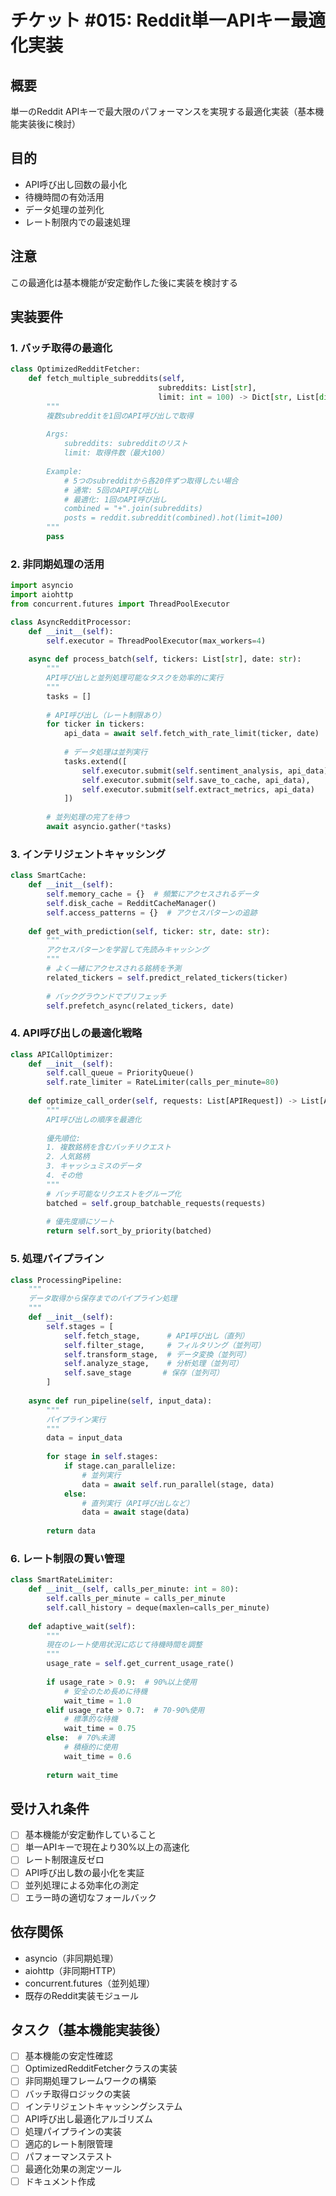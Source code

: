 # チケット #015: Reddit単一APIキー最適化実装

## 概要
単一のReddit APIキーで最大限のパフォーマンスを実現する最適化実装（基本機能実装後に検討）

## 目的
- API呼び出し回数の最小化
- 待機時間の有効活用
- データ処理の並列化
- レート制限内での最速処理

## 注意
この最適化は基本機能が安定動作した後に実装を検討する

## 実装要件

### 1. バッチ取得の最適化
```python
class OptimizedRedditFetcher:
    def fetch_multiple_subreddits(self, 
                                 subreddits: List[str],
                                 limit: int = 100) -> Dict[str, List[dict]]:
        """
        複数subredditを1回のAPI呼び出しで取得
        
        Args:
            subreddits: subredditのリスト
            limit: 取得件数（最大100）
            
        Example:
            # 5つのsubredditから各20件ずつ取得したい場合
            # 通常: 5回のAPI呼び出し
            # 最適化: 1回のAPI呼び出し
            combined = "+".join(subreddits)
            posts = reddit.subreddit(combined).hot(limit=100)
        """
        pass
```

### 2. 非同期処理の活用
```python
import asyncio
import aiohttp
from concurrent.futures import ThreadPoolExecutor

class AsyncRedditProcessor:
    def __init__(self):
        self.executor = ThreadPoolExecutor(max_workers=4)
        
    async def process_batch(self, tickers: List[str], date: str):
        """
        API呼び出しと並列処理可能なタスクを効率的に実行
        """
        tasks = []
        
        # API呼び出し（レート制限あり）
        for ticker in tickers:
            api_data = await self.fetch_with_rate_limit(ticker, date)
            
            # データ処理は並列実行
            tasks.extend([
                self.executor.submit(self.sentiment_analysis, api_data),
                self.executor.submit(self.save_to_cache, api_data),
                self.executor.submit(self.extract_metrics, api_data)
            ])
        
        # 並列処理の完了を待つ
        await asyncio.gather(*tasks)
```

### 3. インテリジェントキャッシング
```python
class SmartCache:
    def __init__(self):
        self.memory_cache = {}  # 頻繁にアクセスされるデータ
        self.disk_cache = RedditCacheManager()
        self.access_patterns = {}  # アクセスパターンの追跡
        
    def get_with_prediction(self, ticker: str, date: str):
        """
        アクセスパターンを学習して先読みキャッシング
        """
        # よく一緒にアクセスされる銘柄を予測
        related_tickers = self.predict_related_tickers(ticker)
        
        # バックグラウンドでプリフェッチ
        self.prefetch_async(related_tickers, date)
```

### 4. API呼び出しの最適化戦略
```python
class APICallOptimizer:
    def __init__(self):
        self.call_queue = PriorityQueue()
        self.rate_limiter = RateLimiter(calls_per_minute=80)
        
    def optimize_call_order(self, requests: List[APIRequest]) -> List[APIRequest]:
        """
        API呼び出しの順序を最適化
        
        優先順位:
        1. 複数銘柄を含むバッチリクエスト
        2. 人気銘柄
        3. キャッシュミスのデータ
        4. その他
        """
        # バッチ可能なリクエストをグループ化
        batched = self.group_batchable_requests(requests)
        
        # 優先度順にソート
        return self.sort_by_priority(batched)
```

### 5. 処理パイプライン
```python
class ProcessingPipeline:
    """
    データ取得から保存までのパイプライン処理
    """
    def __init__(self):
        self.stages = [
            self.fetch_stage,      # API呼び出し（直列）
            self.filter_stage,     # フィルタリング（並列可）
            self.transform_stage,  # データ変換（並列可）
            self.analyze_stage,    # 分析処理（並列可）
            self.save_stage       # 保存（並列可）
        ]
        
    async def run_pipeline(self, input_data):
        """
        パイプライン実行
        """
        data = input_data
        
        for stage in self.stages:
            if stage.can_parallelize:
                # 並列実行
                data = await self.run_parallel(stage, data)
            else:
                # 直列実行（API呼び出しなど）
                data = await stage(data)
                
        return data
```

### 6. レート制限の賢い管理
```python
class SmartRateLimiter:
    def __init__(self, calls_per_minute: int = 80):
        self.calls_per_minute = calls_per_minute
        self.call_history = deque(maxlen=calls_per_minute)
        
    def adaptive_wait(self):
        """
        現在のレート使用状況に応じて待機時間を調整
        """
        usage_rate = self.get_current_usage_rate()
        
        if usage_rate > 0.9:  # 90%以上使用
            # 安全のため長めに待機
            wait_time = 1.0
        elif usage_rate > 0.7:  # 70-90%使用
            # 標準的な待機
            wait_time = 0.75
        else:  # 70%未満
            # 積極的に使用
            wait_time = 0.6
            
        return wait_time
```

## 受け入れ条件
- [ ] 基本機能が安定動作していること
- [ ] 単一APIキーで現在より30%以上の高速化
- [ ] レート制限違反ゼロ
- [ ] API呼び出し数の最小化を実証
- [ ] 並列処理による効率化の測定
- [ ] エラー時の適切なフォールバック

## 依存関係
- asyncio（非同期処理）
- aiohttp（非同期HTTP）
- concurrent.futures（並列処理）
- 既存のReddit実装モジュール

## タスク（基本機能実装後）
- [ ] 基本機能の安定性確認
- [ ] OptimizedRedditFetcherクラスの実装
- [ ] 非同期処理フレームワークの構築
- [ ] バッチ取得ロジックの実装
- [ ] インテリジェントキャッシングシステム
- [ ] API呼び出し最適化アルゴリズム
- [ ] 処理パイプラインの実装
- [ ] 適応的レート制限管理
- [ ] パフォーマンステスト
- [ ] 最適化効果の測定ツール
- [ ] ドキュメント作成